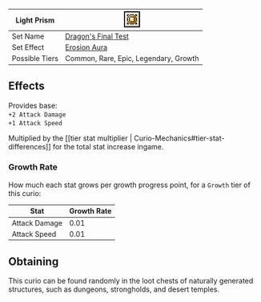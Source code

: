 | Light Prism    | <img src="images/icons/curio.png" width="32" alt=""/>      |
|----------------|------------------------------------------------------------|
| Set Name       | [Dragon's Final Test](Sets-And-Effects#dragons-final-test) |
| Set Effect     | [Erosion Aura](Sets-And-Effects#erosion-aura)              |
| Possible Tiers | Common, Rare, Epic, Legendary, Growth                      |

## Effects
Provides base:  
`+2 Attack Damage`  
`+1 Attack Speed`    

Multiplied by the [[tier stat multiplier | Curio-Mechanics#tier-stat-differences]] for the total stat increase ingame.

### Growth Rate
How much each stat grows per growth progress point, for a `Growth` tier of this curio:

| Stat          | Growth Rate |
|---------------|-------------|
| Attack Damage | 0.01        |
| Attack Speed  | 0.01        |

## Obtaining
This curio can be found randomly in the loot chests of naturally generated structures, such as dungeons, strongholds, and desert temples.